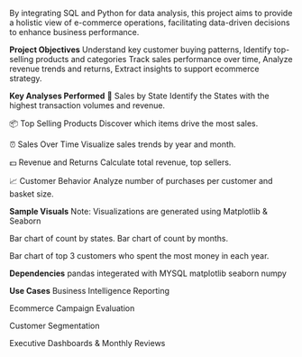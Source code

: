 By integrating SQL and Python for data analysis, this project aims to provide a holistic view of e-commerce operations, 
facilitating data-driven decisions to enhance business performance.

 **Project Objectives**
Understand key customer buying patterns,	Identify top-selling products and categories
Track sales performance over time,
Analyze revenue trends and returns,
Extract insights to support ecommerce strategy.

 **Key Analyses Performed**
🧾 Sales by State
Identify the States with the highest transaction volumes and revenue.

📦 Top Selling Products
Discover which items drive the most sales.

⏰ Sales Over Time
Visualize sales trends by year and month.

💵 Revenue and Returns
Calculate total revenue, top sellers.

📈 Customer Behavior
Analyze number of purchases per customer and basket size.

**Sample Visuals**
Note: Visualizations are generated using Matplotlib & Seaborn

Bar chart of count by states.
Bar chart of count by months.

Bar chart of top 3 customers who spent the most money in each year.

 **Dependencies**
pandas 
integerated with MYSQL
matplotlib
seaborn
numpy

**Use Cases**
Business Intelligence Reporting

Ecommerce Campaign Evaluation

Customer Segmentation

Executive Dashboards & Monthly Reviews




